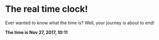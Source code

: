 # The real time clock!

Ever wanted to know what the time is? Well, your journey is about to end!

**The time is Nov 27, 2017, 10:11**